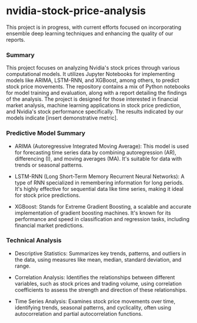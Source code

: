# nvidia-stock-price-analysis
This project is in progress, with current efforts focused on incorporating ensemble deep learning techniques and enhancing the quality of our reports.
### Summary
This project focuses on analyzing Nvidia's stock prices through various computational models. It utilizes Jupyter Notebooks for implementing models like ARIMA, LSTM-RNN, and XGBoost, among others, to predict stock price movements. The repository contains a mix of Python notebooks for model training and evaluation, along with a report detailing the findings of the analysis. The project is designed for those interested in financial market analysis, machine learning applications in stock price prediction, and Nvidia's stock performance specifically. The results indicated by our models indicate [insert demonstrative metric].

### Predictive Model Summary
* ARIMA (Autoregressive Integrated Moving Average): This model is used for forecasting time series data by combining autoregression (AR), differencing (I), and moving averages (MA). It's suitable for data with trends or seasonal patterns.

* LSTM-RNN (Long Short-Term Memory Recurrent Neural Networks): A type of RNN specialized in remembering information for long periods. It's highly effective for sequential data like time series, making it ideal for stock price predictions.

* XGBoost: Stands for Extreme Gradient Boosting, a scalable and accurate implementation of gradient boosting machines. It's known for its performance and speed in classification and regression tasks, including financial market predictions.

### Technical Analysis
* Descriptive Statistics: Summarizes key trends, patterns, and outliers in the data, using measures like mean, median, standard deviation, and range.

* Correlation Analysis: Identifies the relationships between different variables, such as stock prices and trading volume, using correlation coefficients to assess the strength and direction of these relationships.

* Time Series Analysis: Examines stock price movements over time, identifying trends, seasonal patterns, and cyclicality, often using autocorrelation and partial autocorrelation functions.
